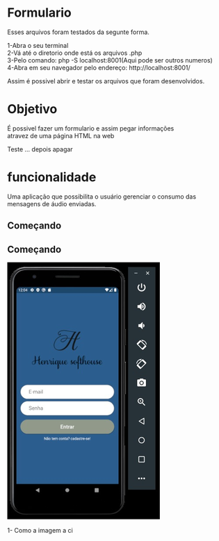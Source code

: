 # Formulario
Esses arquivos foram testados da segunte forma.

1-Abra o seu terminal <br>
2-Vá até o diretorio onde está os arquivos .php <br>
3-Pelo comando: php -S localhost:8001(Aqui pode ser outros numeros)<br>
4-Abra em seu navegador pelo endereço: http://localhost:8001/

Assim é possivel abrir e testar os arquivos que foram desenvolvidos.

# Objetivo

É possivel fazer um formulario e assim pegar informações <br> atravez de
uma página HTML na web


Teste ... depois apagar 

# funcionalidade

Uma aplicação que possibilita o usuário gerenciar o consumo das mensagens de áudio enviadas.

## Começando

## Começando
 ![alt text]( /assets/imagens/manual/Login.jpeg)
 
 1- Como a imagem a ci

